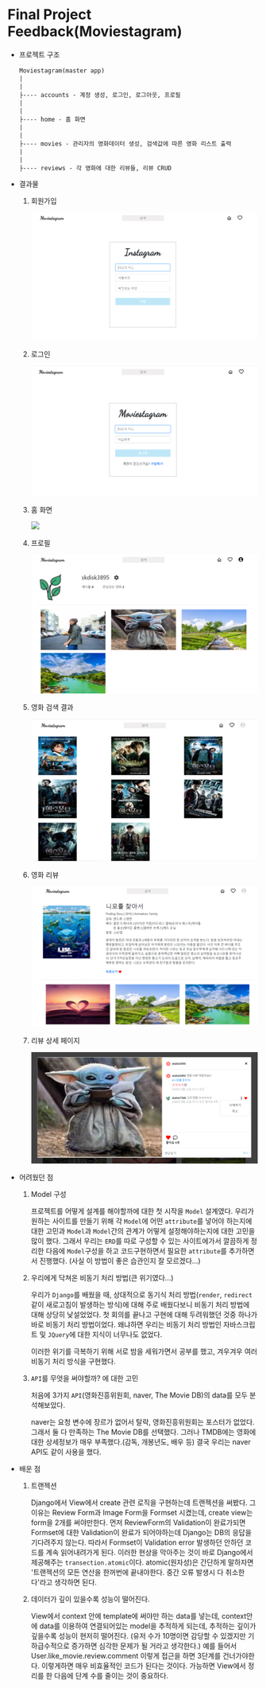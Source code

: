# Final Project Feedback(Moviestagram)

- 프로젝트 구조

  ```
  Moviestagram(master app)
  |
  |
  ├---- accounts - 계정 생성, 로그인, 로그아웃, 프로필
  |
  |
  ├---- home - 홈 화면
  |
  |
  ├---- movies - 관리자의 영화데이터 생성, 검색값에 따른 영화 리스트 출력 
  |
  |
  ├---- reviews - 각 영화에 대한 리뷰들, 리뷰 CRUD
  ```

- 결과물

  1. 회원가입

     ![](./images/회원가입.PNG)

  2. 로그인

     ![](./images/로그인.PNG)

  3. 홈 화면

     ![](./images/홈.PNG)

  4. 프로필

     ![](./images/프로필.PNG)

  5. 영화 검색 결과

     ![](./images/영화검색.PNG)

  6. 영화 리뷰

     ![](./images/영화리뷰.PNG)

  7. 리뷰 상세 페이지

     ![](./images/리뷰디테일.PNG)

     

- 어려웠던 점

  1. Model 구성

     프로젝트를 어떻게 설계를 해야할까에 대한 첫 시작을 `Model` 설계였다. 우리가 원하는 사이트를 만들기 위해 각 `Model`에 어떤 `attribute`를 넣어야 하는지에 대한 고민과 `Model`과 `Model`간의 관계가 어떻게 설정해야하는지에 대한 고민을 많이 했다. 그래서 우리는 `ERD`를 따로 구성할 수 있는 사이트에가서 깔끔하게 정리한 다음에 `Model`구성을 하고 코드구현하면서 필요한 `attribute`를 추가하면서 진행했다. (사실 이 방법이 좋은 습관인지 잘 모르겠다...) 

     

  2. 우리에게 닥쳐온 비동기 처리 방법(큰 위기였다...)

     우리가 `Django`를 배웠을 때, 상대적으로 동기식 처리 방법(`render`, `redirect`같이 새로고침이 발생하는 방식)에 대해 주로 배웠다보니 비동기 처리 방법에 대해 상당히 낯설었었다. 첫 회의를 끝나고 구현에 대해 두려워했던 것중 하나가 바로 비동기 처리 방법이었다. 왜냐하면 우리는 비동기 처리 방법인 자바스크립트 및 `JQuery`에 대한 지식이 너무나도 없었다.

     이러한 위기를 극복하기 위해 서로 밤을 세워가면서 공부를 했고, 겨우겨우 여러 비동기 처리 방식을 구현했다.

     

  3. `API`를 무엇을 써야할까? 에 대한 고민

     처음에 3가지 `API`(영화진흥위원회, naver, The Movie DB)의 data를 모두 분석해보았다.

     naver는 요청 변수에 장르가 없어서 탈락, 영화진흥위원회는 포스터가 없었다. 그래서 둘 다 만족하는 The Movie DB를 선택했다. 그러나 TMDB에는 영화에 대한 상세정보가 매우 부족했다.(감독, 개봉년도, 배우 등) 결국 우리는 naver API도 같이 사용을 했다.

  

- 배운 점

  1. 트랜젝션

     Django에서 View에서 create 관련 로직을 구현하는데 트랜젝션을 써봤다. 그 이유는 Review Form과 Image Form을 Formset 시켰는데, create view는 form을 2개를 써야만한다. 먼저 ReviewForm의 Validation이 완료가되면 Formset에 대한 Validation이 완료가 되어야하는데 Django는 DB의 응답을 기다려주지 않는다. 따라서 Formset이 Validation error 발생하던 안하던 코드를 계속 읽어내려가게 된다. 이러한 현상을 막아주는 것이 바로 Django에서 제공해주는 `transection.atomic`이다. atomic(원자성)은 간단하게 말하자면 '트랜젝션의 모든 연산을 한꺼번에 끝내야한다. 중간 오류 발생시 다 취소한다'라고 생각하면 된다.
     
  2. 데이터가 깊이 있을수록 성능이 떨어진다.
  
     View에서 context 안에 template에 써야만 하는 data를 넣는데, context안에 data를 이용하여 연결되어있는 model을 추적하게 되는데, 추적하는 깊이가 깊을수록 성능이 현저히 떨어진다. (유저 수가 10명이면 감당할 수 있겠지만 기하급수적으로 증가하면 심각한 문제가 될 거라고 생각한다.) 예를 들어서 User.like_movie.review.comment 이렇게 접근을 하면 3단계를 건너가야한다. 이렇게하면 매우 비효율적인 코드가 된다는 것이다. 가능하면 View에서 정리를 한 다음에 단계 수를 줄이는 것이 중요하다.